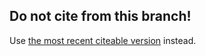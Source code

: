 ## Do not cite from this branch!
Use [the most recent citeable version](https://github.com/fmatter/yawarana-sketch/tree/0.0.1.draft) instead.